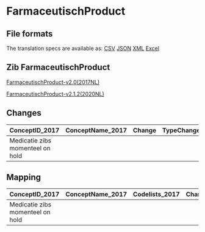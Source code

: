 # FarmaceutischProduct
## File formats

The translation specs are available as: 
[CSV](../csv/FarmaceutischProduct.csv) [JSON](../json/FarmaceutischProduct.json) [XML](../xml/FarmaceutischProduct.xml) [Excel](../excel/FarmaceutischProduct.xlsx)



## Zib FarmaceutischProduct

[FarmaceutischProduct-v2.0(2017NL)](https://zibs.nl/wiki/FarmaceutischProduct-v2.0(2017NL))

[FarmaceutischProduct-v2.1.2(2020NL)](https://zibs.nl/wiki/FarmaceutischProduct-v2.1.2(2020NL))









## Changes

| ConceptID_2017                   | ConceptName_2017   | Change   | TypeChange   | Impact_heen   | TRANSLATIE_spec_heen   | Impact_terug   | TRANSLATIE_spec_terug   | Omschrijving   |
|:---------------------------------|:-------------------|:---------|:-------------|:--------------|:-----------------------|:---------------|:------------------------|:---------------|
| Medicatie zibs momenteel on hold |                    |          |              |               |                        |                |                         |                |

## Mapping

| ConceptID_2017                   | ConceptName_2017   | Codelists_2017   | Change   | ConceptID_2020                   | ConceptName_2020   | Codelists_2020   | Bits   | Omschrijving   | TypeChange   | Impact_heen   | TRANSLATIE_spec_heen   | Impact_terug   | TRANSLATIE_spec_terug   |
|:---------------------------------|:-------------------|:-----------------|:---------|:---------------------------------|:-------------------|:-----------------|:-------|:---------------|:-------------|:--------------|:-----------------------|:---------------|:------------------------|
| Medicatie zibs momenteel on hold |                    |                  |          | Medicatie zibs momenteel on hold |                    |                  |        |                |              |               |                        |                |                         |

